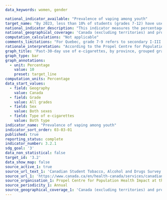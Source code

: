 ```yaml
---
data_keywords: women, gender

national_indicator_available: "Prevalence of vaping among youth"
target_name: "By 2023, less than 10% of students (grades 7-12) have used a vaping product (e-cigarettes only) in the past 30 days"
national_indicator_description: "This indicator measures the percentage of Canadian students who have smoked one or more cigarettes in the past 30 days. This category will include current smokers as well as experimental smokers who have tried a cigarette in the past 30 days."
national_geographical_coverage: 'Canada (excluding territories) and provinces' 
computation_calculations: "Not applicable"
comments_limitations: "For Quebec, grade 7-9 refers to secondary I-III and grade 10-12 refers to secondary IV-V."
rationale_interpretation: "According to the Propel Centre for Population Health Impact, school-aged children and youth are generally recognized as most at risk for experimenting with tobacco products, therefore with a measure of student substance use it is possible to examine the factors that influence their behaviour."
graph_title: 'Past-30-day use of e-cigarettes, by province, grouped grades and sex'
graph_type: bar
graph_annotations:
  - unit: Percentage
    value: 10
    preset: target_line
computation_units: Percentage
data_start_values:
  - field: Geography
    value: Canada
  - field: Grade
    value: All grades
  - field: Sex
    value: Both sexes
  - field: Type of e-cigarettes
    value: Both type
indicator_name: "Prevalence of vaping among youth"
indicator_sort_order: 03-03-01
published: true
reporting_status: complete
indicator_number: 3.2.1
sdg_goal: '3'
data_non_statistical: false
target_id: '3.2'
data_show_map: false
source_active_1: true
source_url_text_1: 'Canadian Student Tobacco, Alcohol and Drugs Survey 2018-19'
source_url_1: 'https://www.canada.ca/en/health-canada/services/canadian-student-tobacco-alcohol-drugs-survey/2018-2019-detailed-tables.html#t6'
source_organisation_1: Propel Centre for Population Health Impact at the University of Waterloo
source_periodicity_1: Annual
source_geographical_coverage_1: 'Canada (excluding territories) and provinces'
---
```

